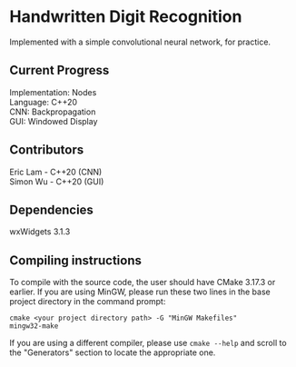 # Handwritten Digit Recognition
Implemented with a simple convolutional neural network, for practice.  
## Current Progress
Implementation: Nodes  
Language: C++20  
CNN: Backpropagation  
GUI: Windowed Display  
## Contributors
Eric Lam - C++20 (CNN)  
Simon Wu - C++20 (GUI)  
## Dependencies
wxWidgets 3.1.3
## Compiling instructions
To compile with the source code, the user should have CMake 3.17.3 or earlier. If you are using MinGW, please run these two lines in the base project directory in the command prompt:
```
cmake <your project directory path> -G "MinGW Makefiles"
mingw32-make 
```
If you are using a different compiler, please use `cmake --help` and scroll to the "Generators" section to locate the appropriate one.
